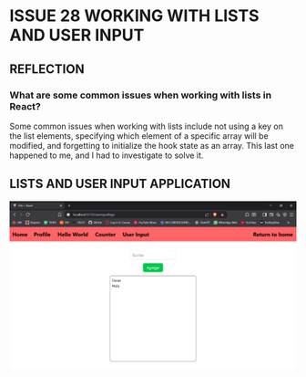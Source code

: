 # ISSUE 28 WORKING WITH LISTS AND USER INPUT

## REFLECTION

### What are some common issues when working with lists in React?

Some common issues when working with lists include not using a key on the list
elements, specifying which element of a specific array will be modified, and
forgetting to initialize the hook state as an array. This last one happened
to me, and I had to investigate to solve it.

## LISTS AND USER INPUT APPLICATION

![Lists and user input application](assets/image.png)
